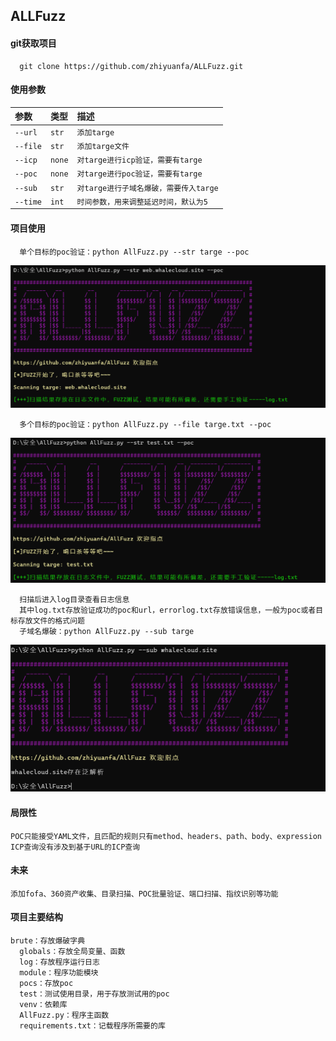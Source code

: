 
## ALLFuzz

#### git获取项目

```
  git clone https://github.com/zhiyuanfa/ALLFuzz.git
```

#### 使用参数

| 参数 | 类型     | 描述                |
| :-------- | :------- | :------------------------- |
| `--url` | `str` | `添加targe` |
|`--file`|`str`|`添加targe文件`|
|`--icp`|`none`|`对targe进行icp验证，需要有targe`|
|`--poc`|`none`|`对targe进行poc验证，需要有targe`|
|`--sub`|`str`|`对targe进行子域名爆破，需要传入targe`|
|`--time`|`int`|`时间参数，用来调整延迟时间，默认为5`|

#### 项目使用

```
  单个目标的poc验证：python AllFuzz.py --str targe --poc
```
  ![img.png](img/img_1.png)
```
  多个目标的poc验证：python AllFuzz.py --file targe.txt --poc
```
  ![img.png](img/img2.png)
```
  扫描后进入log目录查看日志信息
  其中log.txt存放验证成功的poc和url，errorlog.txt存放错误信息，一般为poc或者目标存放文件的格式问题
  子域名爆破：python AllFuzz.py --sub targe
```
  ![img.png](img/img3.png)

#### 局限性
```
POC只能接受YAML文件，且匹配的规则只有method、headers、path、body、expression
ICP查询没有涉及到基于URL的ICP查询
```

#### 未来
```
添加fofa、360资产收集、目录扫描、POC批量验证、端口扫描、指纹识别等功能
```

#### 项目主要结构
```
brute：存放爆破字典
  globals：存放全局变量、函数
  log：存放程序运行日志
  module：程序功能模块
  pocs：存放poc
  test：测试使用目录，用于存放测试用的poc
  venv：依赖库
  AllFuzz.py：程序主函数
  requirements.txt：记载程序所需要的库
```
